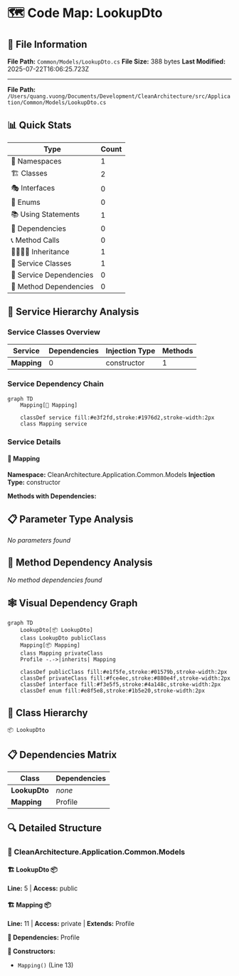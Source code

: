 # 🗺️ Code Map: LookupDto

## 📁 File Information

**File Path:** `Common/Models/LookupDto.cs`
**File Size:** 388 bytes
**Last Modified:** 2025-07-22T16:06:25.723Z

---


**File Path:** `/Users/quang.vuong/Documents/Development/CleanArchitecture/src/Application/Common/Models/LookupDto.cs`

## 📊 Quick Stats

| Type | Count |
|------|-------|
| 📁 Namespaces | 1 |
| 🏗️ Classes | 2 |
| 🎭 Interfaces | 0 |
| 📝 Enums | 0 |
| 📚 Using Statements | 1 |
| 🔗 Dependencies | 0 |
| 📞 Method Calls | 0 |
| 👨‍👩‍👧‍👦 Inheritance | 1 |
| 🔧 Service Classes | 1 |
| 💉 Service Dependencies | 0 |
| 🎯 Method Dependencies | 0 |

## 🔧 Service Hierarchy Analysis

### Service Classes Overview

| Service | Dependencies | Injection Type | Methods |
|---------|--------------|----------------|---------|
| **Mapping** | 0 | constructor | 1 |

### Service Dependency Chain

```mermaid
graph TD
    Mapping[🔧 Mapping]

    classDef service fill:#e3f2fd,stroke:#1976d2,stroke-width:2px
    class Mapping service
```

### Service Details

#### 🔧 Mapping

**Namespace:** CleanArchitecture.Application.Common.Models
**Injection Type:** constructor

**Methods with Dependencies:**

## 📋 Parameter Type Analysis

*No parameters found*

## 🎯 Method Dependency Analysis

*No method dependencies found*

## 🕸️ Visual Dependency Graph

```mermaid
graph TD
    LookupDto[📦 LookupDto]
    class LookupDto publicClass
    Mapping[📦 Mapping]
    class Mapping privateClass
    Profile -.->|inherits| Mapping

    classDef publicClass fill:#e1f5fe,stroke:#01579b,stroke-width:2px
    classDef privateClass fill:#fce4ec,stroke:#880e4f,stroke-width:2px
    classDef interface fill:#f3e5f5,stroke:#4a148c,stroke-width:2px
    classDef enum fill:#e8f5e8,stroke:#1b5e20,stroke-width:2px
```

## 🌳 Class Hierarchy

```
📦 LookupDto
```

## 📋 Dependencies Matrix

| Class | Dependencies |
|-------|---------------|
| **LookupDto** | _none_ |
| **Mapping** | Profile |

## 🔍 Detailed Structure

### 📁 CleanArchitecture.Application.Common.Models

#### 🏗️ LookupDto 📦

**Line:** 5 | **Access:** public

#### 🏗️ Mapping 📦

**Line:** 11 | **Access:** private | **Extends:** Profile

**🔗 Dependencies:** Profile

**🔧 Constructors:**
- `Mapping()` (Line 13)

